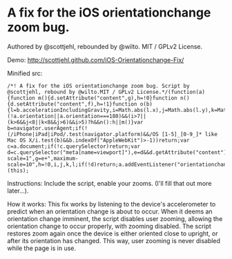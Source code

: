 A fix for the iOS orientationchange zoom bug.
=======================

Authored by @scottjehl, rebounded by @wilto.
MIT / GPLv2 License.

Demo: http://scottjehl.github.com/iOS-Orientationchange-Fix/

Minified src:

	/*! A fix for the iOS orientationchange zoom bug. Script by @scottjehl, rebound by @wilto.MIT / GPLv2 License.*/(function(a){function m(){d.setAttribute("content",g),h=!0}function n(){d.setAttribute("content",f),h=!1}function o(b){l=b.accelerationIncludingGravity,i=Math.abs(l.x),j=Math.abs(l.y),k=Math.abs(l.z),(!a.orientation||a.orientation===180)&&(i>7||(k>6&&j<8||k<8&&j>6)&&i>5)?h&&n():h||m()}var b=navigator.userAgent;if(!(/iPhone|iPad|iPod/.test(navigator.platform)&&/OS [1-5]_[0-9_]* like Mac OS X/i.test(b)&&b.indexOf("AppleWebKit")>-1))return;var c=a.document;if(!c.querySelector)return;var d=c.querySelector("meta[name=viewport]"),e=d&&d.getAttribute("content"),f=e+",maximum-scale=1",g=e+",maximum-scale=10",h=!0,i,j,k,l;if(!d)return;a.addEventListener("orientationchange",m,!1),a.addEventListener("devicemotion",o,!1)})(this);	
Instructions: 
Include the script, enable your zooms. (I'll fill that out more later...).

How it works:
This fix works by listening to the device's accelerometer to predict when an orientation change is about to occur. When it deems an orientation change imminent, the script disables user zooming, allowing the orientation change to occur properly, with zooming disabled. The script restores zoom again once the device is either oriented close to upright, or after its orientation has changed. This way, user zooming is never disabled while the page is in use.